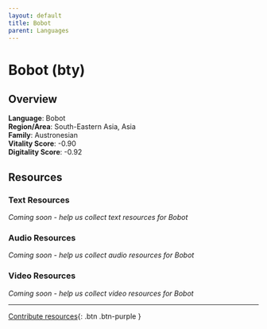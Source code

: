 ```yaml
---
layout: default
title: Bobot
parent: Languages
---
```


# Bobot (bty)

## Overview

**Language**: Bobot  
**Region/Area**: South-Eastern Asia, Asia  
**Family**: Austronesian  
**Vitality Score**: -0.90  
**Digitality Score**: -0.92  

## Resources

### Text Resources
*Coming soon - help us collect text resources for Bobot*

### Audio Resources
*Coming soon - help us collect audio resources for Bobot*

### Video Resources
*Coming soon - help us collect video resources for Bobot*

---

[Contribute resources](https://fairtrain.github.io/){: .btn .btn-purple }

